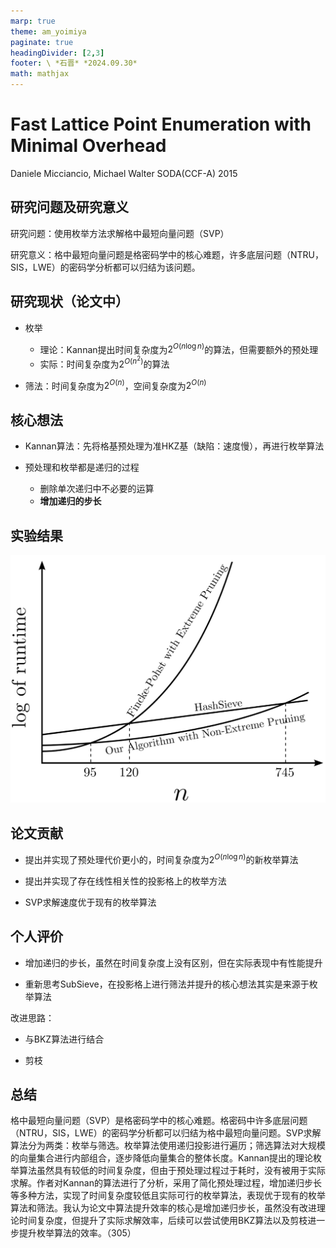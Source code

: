 ```yaml
---
marp: true
theme: am_yoimiya
paginate: true
headingDivider: [2,3]
footer: \ *石晋* *2024.09.30*
math: mathjax
---
```


<!-- _class: cover_a-->
<!-- _paginate: "" -->
<!-- _footer: "" -->

# Fast Lattice Point Enumeration with Minimal Overhead

Daniele Micciancio, Michael Walter
SODA(CCF-A) 2015

## 研究问题及研究意义

研究问题：使用枚举方法求解格中最短向量问题（SVP）

研究意义：格中最短向量问题是格密码学中的核心难题，许多底层问题（NTRU，SIS，LWE）的密码学分析都可以归结为该问题。

## 研究现状（论文中）

- 枚举
  - 理论：Kannan提出时间复杂度为$2^{O(n\log n)}$的算法，但需要额外的预处理
  - 实际：时间复杂度为$2^{O(n^2)}$的算法

- 筛法：时间复杂度为$2^{O(n)}$，空间复杂度为$2^{O(n)}$

<!-- 枚举算法是在计算机领域中的一种常用算法，其特点为内存占用较小。在当时，枚举算法的理论最优算法为Kannan提出的，但由于需要耗时的预处理，在实际算法实现中往往采用传统的时间复杂度为2^O(n^2)的枚举算法；而筛法虽然存在时间复杂度较低的算法，但需要指数级别的空间。 -->

## 核心想法

- Kannan算法：先将格基预处理为准HKZ基（缺陷：速度慢），再进行枚举算法

- 预处理和枚举都是递归的过程
  - 删除单次递归中不必要的运算
  - **增加递归的步长**

<!-- Kannan算法的预处理算法需要递归（步长为1）执行LLL约化和HKZ约化共O(logn)次，这个预处理过错比后续的枚举过程更慢，所以想到的第一步是减少LLL约化和HKZ约化的运行次数，其次想到的是增加递归的步长，也就是每次投影k维而不是1维，我认为第二点是这篇论文的核心。 -->

## 实验结果

![#c h:500](./_SODA_2015_Enum.assets/image-20240926150140195.png)

<!-- 从图中可以看出在格维数较高时，不带剪枝的本文算法优于现有的带剪枝枚举算法；而且在合理的格维数下全面优于筛法。 -->

## 论文贡献

- 提出并实现了预处理代价更小的，时间复杂度为$2^{O(n\log n)}$的新枚举算法

- 提出并实现了存在线性相关性的投影格上的枚举方法

- SVP求解速度优于现有的枚举算法

<!-- 根据作者在前面的想法，对Kannan算法进行了改进与实现。对于实现中遇到的可能存在线性相关投影格的情况，设计了新的不使用LLL算法的枚举方法，提升了效率。并且在没有进行额外剪枝的情况下，实际效率超过现有的枚举算法。 -->

## 个人评价

- 增加递归的步长，虽然在时间复杂度上没有区别，但在实际表现中有性能提升

- 重新思考SubSieve，在投影格上进行筛法并提升的核心想法其实是来源于枚举算法

改进思路：

- 与BKZ算法进行结合

- 剪枝

<!-- 本文与m4ri的改进思路有一些相似之处，增加步长虽然没有降低理论时间复杂度，但提升了实际运行效率。另一方面，对于在投影子格上进行的筛法，其想法来自于枚举算法，可以看作是筛法和枚举的结合。对于后续的改进，除了枚举算法一贯以来的剪枝优化以外，可以考虑使用BKZ算法。 -->

## 总结

格中最短向量问题（SVP）是格密码学中的核心难题。格密码中许多底层问题（NTRU，SIS，LWE）的密码学分析都可以归结为格中最短向量问题。SVP求解算法分为两类：枚举与筛选。枚举算法使用递归投影进行遍历；筛选算法对大规模的向量集合进行内部组合，逐步降低向量集合的整体长度。Kannan提出的理论枚举算法虽然具有较低的时间复杂度，但由于预处理过程过于耗时，没有被用于实际求解。作者对Kannan的算法进行了分析，采用了简化预处理过程，增加递归步长等多种方法，实现了时间复杂度较低且实际可行的枚举算法，表现优于现有的枚举算法和筛法。我认为论文中算法提升效率的核心是增加递归步长，虽然没有改进理论时间复杂度，但提升了实际求解效率，后续可以尝试使用BKZ算法以及剪枝进一步提升枚举算法的效率。（305）
